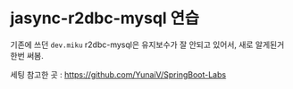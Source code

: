 # jasync-r2dbc-mysql 연습

기존에 쓰던 `dev.miku` r2dbc-mysql은 유지보수가 잘 안되고 있어서, 새로 알게된거 한번 써봄.

세팅 참고한 곳 : https://github.com/YunaiV/SpringBoot-Labs
